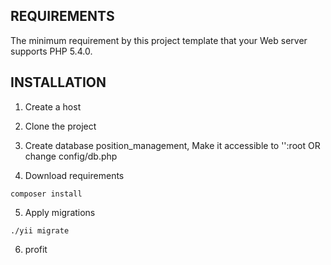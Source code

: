 
REQUIREMENTS
------------

The minimum requirement by this project template that your Web server supports PHP 5.4.0.


INSTALLATION
------------

1) Create a host

2) Clone the project

3) Create database position_management, Make it accessible to '':root OR change config/db.php

4) Download requirements

~~~
composer install
~~~

5) Apply migrations 

~~~
./yii migrate
~~~

6) profit

